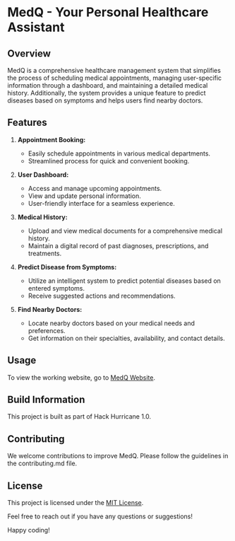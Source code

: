 # MedQ - Your Personal Healthcare Assistant

## Overview
MedQ is a comprehensive healthcare management system that simplifies the process of scheduling medical appointments, managing user-specific information through a dashboard, and maintaining a detailed medical history. Additionally, the system provides a unique feature to predict diseases based on symptoms and helps users find nearby doctors.

## Features
1. **Appointment Booking:**
   - Easily schedule appointments in various medical departments.
   - Streamlined process for quick and convenient booking.

2. **User Dashboard:**
   - Access and manage upcoming appointments.
   - View and update personal information.
   - User-friendly interface for a seamless experience.

3. **Medical History:**
   - Upload and view medical documents for a comprehensive medical history.
   - Maintain a digital record of past diagnoses, prescriptions, and treatments.

4. **Predict Disease from Symptoms:**
   - Utilize an intelligent system to predict potential diseases based on entered symptoms.
   - Receive suggested actions and recommendations.

5. **Find Nearby Doctors:**
   - Locate nearby doctors based on your medical needs and preferences.
   - Get information on their specialties, availability, and contact details.

## Usage
To view the working website, go to [MedQ Website](https://amrit03b.github.io/MedQ/).

## Build Information
This project is built as part of Hack Hurricane 1.0.

## Contributing
We welcome contributions to improve MedQ. Please follow the guidelines in the contributing.md file.

## License
This project is licensed under the [MIT License](LICENSE).

Feel free to reach out if you have any questions or suggestions!

Happy coding!
